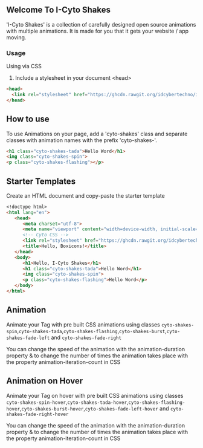 ## Welcome To I-Cyto Shakes

'I-Cyto Shakes' is a collection of carefully designed open source animations with multiple animations. It is made for you that it gets your website / app moving.

### Usage
Using via CSS
1. Include a stylesheet in your document &lt;head&gt;
```markdown
<head>
  <link rel="stylesheet" href="https://ghcdn.rawgit.org/idcybertechno/icyto-shakes/gh-pages/i-cyto-shakes.css">
</head>
```
## How to use
To use Animations on your page, add a 'cyto-shakes' class and separate classes with animation names with the prefix 'cyto-shakes-'.
```markdown
<h1 class="cyto-shakes-tada">Hello Word</h1>
<img class="cyto-shakes-spin">
<p class="cyto-shakes-flashing"></p>
```
## Starter Templates
Create an HTML document and copy-paste the starter template

```markdown
<!doctype html>
<html lang="en">
   <head>
      <meta charset="utf-8">
      <meta name="viewport" content="width=device-width, initial-scale=1, shrink-to-fit=no">
      <!-- Cyto CSS -->
      <link rel="stylesheet" href="https://ghcdn.rawgit.org/idcybertechno/icyto-shakes/gh-pages/i-cyto-shakes.css">
      <title>Hello, Boxicons!</title>
   </head>
   <body>
      <h1>Hello, I-Cyto Shakes</h1>
      <h1 class="cyto-shakes-tada">Hello Word</h1>
      <img class="cyto-shakes-spin">
      <p class="cyto-shakes-flashing">Hello Word</p>
   </body>
</html>
```

## Animation
Animate your Tag with pre built CSS animations using classes `cyto-shakes-spin`,`cyto-shakes-tada`,`cyto-shakes-flashing`,`cyto-shakes-burst`,`cyto-shakes-fade-left` and `cyto-shakes-fade-right`

You can change the speed of the animation with the animation-duration property & to change the number of times the animation takes place with the property animation-iteration-count in CSS

## Animation on Hover
Animate your Tag on hover with pre built CSS animations using classes `cyto-shakes-spin-hover`,`cyto-shakes-tada-hover`,`cyto-shakes-flashing-hover`,`cyto-shakes-burst-hover`,`cyto-shakes-fade-left-hover` and `cyto-shakes-fade-right-hover`

You can change the speed of the animation with the animation-duration property & to change the number of times the animation takes place with the property animation-iteration-count in CSS

